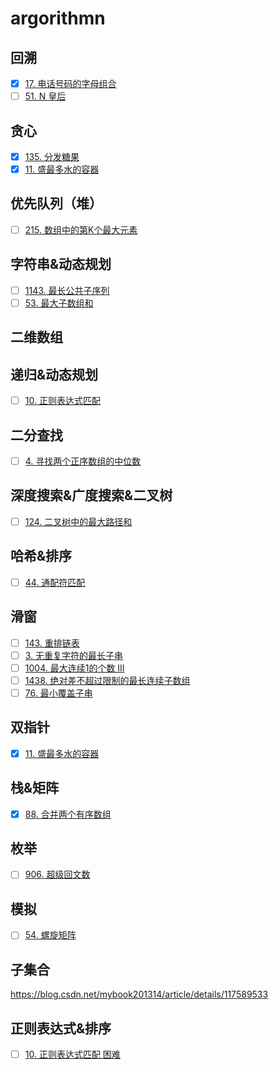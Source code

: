 # argorithmn


## 回溯
- [x] [17. 电话号码的字母组合](https://leetcode.cn/problems/letter-combinations-of-a-phone-number/)
- [ ] [51. N 皇后](https://leetcode.cn/problems/n-queens/)

## 贪心
- [x] [135. 分发糖果](https://leetcode.cn/problems/candy/)
- [x] [11. 盛最多水的容器](https://leetcode.cn/problems/container-with-most-water/)

## 优先队列（堆）

- [ ] [215. 数组中的第K个最大元素](https://leetcode.cn/problems/kth-largest-element-in-an-array/)

## 字符串&动态规划

- [ ] [1143. 最长公共子序列](https://leetcode.cn/problems/longest-common-subsequence)
- [ ] [53. 最大子数组和](https://leetcode.cn/problems/maximum-subarray/)

## 二维数组

## 递归&动态规划
- [ ] [10. 正则表达式匹配](https://leetcode.cn/problems/regular-expression-matching/)

## 二分查找
- [ ] [4. 寻找两个正序数组的中位数](https://leetcode.cn/problems/median-of-two-sorted-arrays/)

## 深度搜索&广度搜索&二叉树
- [ ] [124. 二叉树中的最大路径和](https://leetcode.cn/problems/binary-tree-maximum-path-sum/)

## 哈希&排序
- [ ] [44. 通配符匹配](https://leetcode.cn/problems/wildcard-matching/)

## 滑窗
- [ ] [143. 重排链表](https://leetcode.cn/problems/reorder-list/)
- [ ] [3. 无重复字符的最长子串](https://leetcode.cn/problems/longest-substring-without-repeating-characters/)
- [ ] [1004. 最大连续1的个数 III](https://leetcode.cn/problems/max-consecutive-ones-iii/)
- [ ] [1438. 绝对差不超过限制的最长连续子数组](https://leetcode.cn/problems/longest-continuous-subarray-with-absolute-diff-less-than-or-equal-to-limit/)
- [ ] [76. 最小覆盖子串](https://leetcode.cn/problems/minimum-window-substring/)

## 双指针
- [x] [11. 盛最多水的容器](https://leetcode.cn/problems/container-with-most-water/)

## 栈&矩阵
- [x] [88. 合并两个有序数组](https://leetcode.cn/problems/merge-sorted-array/)

## 枚举
- [ ] [906. 超级回文数](https://leetcode.cn/problems/super-palindromes/)

## 模拟
- [ ] [54. 螺旋矩阵](https://leetcode.cn/problems/spiral-matrix/)

## 子集合
https://blog.csdn.net/mybook201314/article/details/117589533

## 正则表达式&排序
- [ ] [10. 正则表达式匹配 困难](https://leetcode.cn/problems/regular-expression-matching/)



